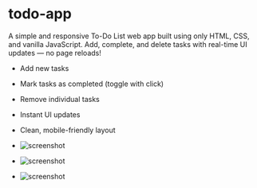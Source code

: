 # todo-app
A simple and responsive To-Do List web app built using only HTML, CSS, and vanilla JavaScript. Add, complete, and delete tasks with real-time UI updates — no page reloads!
-  Add new tasks
-  Mark tasks as completed (toggle with click)
-  Remove individual tasks
-  Instant UI updates
-  Clean, mobile-friendly layout

-  ![screenshot](todolist1.png)
-  ![screenshot](todolist2.png)
-  ![screenshot](todolist3.png)
